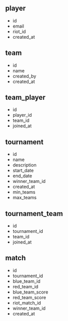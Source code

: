 ## player

- id
- email
- riot_id
- created_at

## team

- id
- name
- created_by
- created_at

## team_player

- id
- player_id
- team_id
- joined_at

## tournament

- id
- name
- description
- start_date
- end_date
- winner_team_id
- created_at
- min_teams
- max_teams

## tournament_team

- id
- tournament_id
- team_id
- joined_at

## match

- id
- tournament_id
- blue_team_id
- red_team_id
- blue_team_score
- red_team_score
- riot_match_id
- winner_team_id
- created_at
